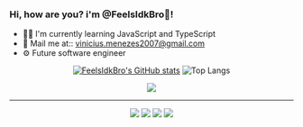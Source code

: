 ### Hi, how are you? i'm @FeelsIdkBro🌆!

- 👨‍💻 I'm currently learning JavaScript and TypeScript
- 📩 Mail me at:: vinicius.menezes2007@gmail.com
- ⚙  Future software engineer

<div align="center">
  
  [![FeelsIdkBro's GitHub stats](https://github-readme-stats.vercel.app/api?username=FeelsIdkBro&show_icons=true&theme=tokyonight&rank_icon=github&ring_color=ec675d)](https://github.com/FeelsIdkBro/github-readme-stats) ![Top Langs](https://github-readme-stats.vercel.app/api/top-langs/?username=FeelsIdkBro&layout=donut&theme=tokyonight)
  
</div>

<p align="center">
  <a href="https://skillicons.dev">
    <img src="https://skillicons.dev/icons?i=html,css,cpp,cs,py,js" />
  </a>
</p>

<hr>  

<div align="center"> 
  <a href="https://www.youtube.com/channel/UC8UWXV8JHbpQcOZP_ye8csQ" target="_blank"><img src="https://img.shields.io/badge/YouTube-FF0000?style=for-the-badge&logo=youtube&logoColor=white" target="_blank"></a>
  <a href="https://www.instagram.com/viniciuscmenezes" target="_blank"><img src="https://img.shields.io/badge/-Instagram-%23E4405F?style=for-the-badge&logo=instagram&logoColor=white" target="_blank"></a>
  <a href="https://www.twitch.tv/vini_menezesz" target="_blank"><img src="https://img.shields.io/badge/Twitch-9146FF?style=for-the-badge&logo=twitch&logoColor=white" target="_blank"></a>
  <a href = "mailto:vinicius.menezes2007@gmail.com"><img src="https://img.shields.io/badge/-Gmail-%23333?style=for-the-badge&logo=gmail&logoColor=white" target="_blank"></a>
  
</div>
